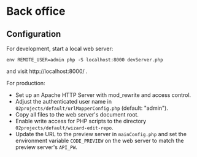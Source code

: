 # Back office

Configuration
-------------

For development, start a local web server:
```
env REMOTE_USER=admin php -S localhost:8000 devServer.php
```
and visit http://localhost:8000/ .

For production:
- Set up an Apache HTTP Server with mod\_rewrite and access control.
- Adjust the authenticated user name in `02projects/default/urlMapperConfig.php` (default: "admin").
- Copy all files to the web server's document root.
- Enable write access for PHP scripts to the directory `02projects/default/wizard-edit-repo`.
- Update the URL to the preview server in `mainConfig.php` and set the environment variable `CODE_PREVIEW` on the web server to match the preview server's `API_PW`.
